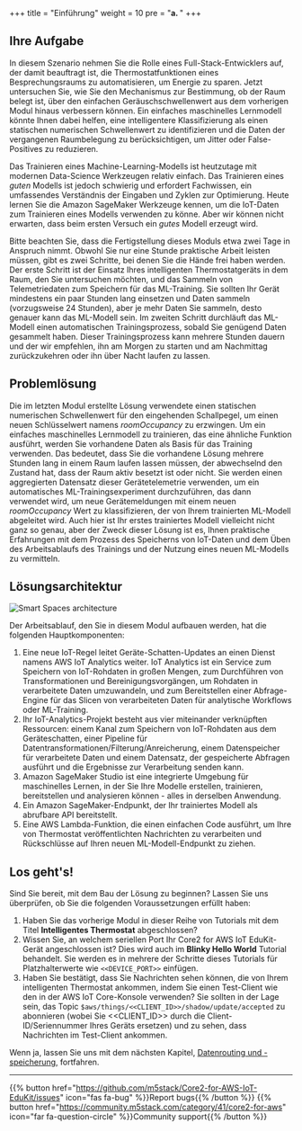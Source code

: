 +++
title = "Einführung"
weight = 10
pre = "<b>a. </b>"
+++

## Ihre Aufgabe

In diesem Szenario nehmen Sie die Rolle eines Full-Stack-Entwicklers auf, der damit beauftragt ist, die Thermostatfunktionen eines Besprechungsraums zu automatisieren, um Energie zu sparen. Jetzt untersuchen Sie, wie Sie den Mechanismus zur Bestimmung, ob der Raum belegt ist, über den einfachen Geräuschschwellenwert aus dem vorherigen Modul hinaus verbessern können. Ein einfaches maschinelles Lernmodell könnte Ihnen dabei helfen, eine intelligentere Klassifizierung als einen statischen numerischen Schwellenwert zu identifizieren und die Daten der vergangenen Raumbelegung zu berücksichtigen, um Jitter oder False-Positives zu reduzieren.

Das Trainieren eines Machine-Learning-Modells ist heutzutage mit modernen Data-Science Werkzeugen relativ einfach. Das Trainieren eines _guten_ Modells ist jedoch schwierig und erfordert Fachwissen, ein umfassendes Verständnis der Eingaben und Zyklen zur Optimierung. Heute lernen Sie die Amazon SageMaker Werkzeuge kennen, um die IoT-Daten zum Trainieren eines Modells verwenden zu könne. Aber wir können nicht erwarten, dass beim ersten Versuch ein _gutes_ Modell erzeugt wird.

Bitte beachten Sie, dass die Fertigstellung dieses Moduls etwa zwei Tage in Anspruch nimmt. Obwohl Sie nur eine Stunde praktische Arbeit leisten müssen, gibt es zwei Schritte, bei denen Sie die Hände frei haben werden. Der erste Schritt ist der Einsatz Ihres intelligenten Thermostatgeräts in dem Raum, den Sie untersuchen möchten, und das Sammeln von Telemetriedaten zum Speichern für das ML-Training. Sie sollten Ihr Gerät mindestens ein paar Stunden lang einsetzen und Daten sammeln (vorzugsweise 24 Stunden), aber je mehr Daten Sie sammeln, desto genauer kann das ML-Modell sein. Im zweiten Schritt durchläuft das ML-Modell einen automatischen Trainingsprozess, sobald Sie genügend Daten gesammelt haben. Dieser Trainingsprozess kann mehrere Stunden dauern und der wir empfehlen, ihn am Morgen zu starten und am Nachmittag zurückzukehren oder ihn über Nacht laufen zu lassen.

## Problemlösung

Die im letzten Modul erstellte Lösung verwendete einen statischen numerischen Schwellenwert für den eingehenden Schallpegel, um einen neuen Schlüsselwert namens *roomOccupancy* zu erzwingen. Um ein einfaches maschinelles Lernmodell zu trainieren, das eine ähnliche Funktion ausführt, werden Sie vorhandene Daten als Basis für das Training verwenden. Das bedeutet, dass Sie die vorhandene Lösung mehrere Stunden lang in einem Raum laufen lassen müssen, der abwechselnd den Zustand hat, dass der Raum aktiv besetzt ist oder nicht. Sie werden einen aggregierten Datensatz dieser Gerätetelemetrie verwenden, um ein automatisches ML-Trainingsexperiment durchzuführen, das dann verwendet wird, um neue Gerätemeldungen mit einem neuen *roomOccupancy* Wert zu klassifizieren, der von Ihrem trainierten ML-Modell abgeleitet wird. Auch hier ist Ihr erstes trainiertes Modell vielleicht nicht ganz so genau, aber der Zweck dieser Lösung ist es, Ihnen praktische Erfahrungen mit dem Prozess des Speicherns von IoT-Daten und dem Üben des Arbeitsablaufs des Trainings und der Nutzung eines neuen ML-Modells zu vermitteln.

## Lösungsarchitektur
![Smart Spaces architecture](introduction/smartspace-overview.png)

Der Arbeitsablauf, den Sie in diesem Modul aufbauen werden, hat die folgenden Hauptkomponenten:

1. Eine neue IoT-Regel leitet Geräte-Schatten-Updates an einen Dienst namens AWS IoT Analytics weiter. IoT Analytics ist ein Service zum Speichern von IoT-Rohdaten in großen Mengen, zum Durchführen von Transformationen und Bereinigungsvorgängen, um Rohdaten in verarbeitete Daten umzuwandeln, und zum Bereitstellen einer Abfrage-Engine für das Slicen von verarbeiteten Daten für analytische Workflows oder ML-Training.
2. Ihr IoT-Analytics-Projekt besteht aus vier miteinander verknüpften Ressourcen: einem Kanal zum Speichern von IoT-Rohdaten aus dem Geräteschatten, einer Pipeline für Datentransformationen/Filterung/Anreicherung, einem Datenspeicher für verarbeitete Daten und einem Datensatz, der gespeicherte Abfragen ausführt und die Ergebnisse zur Verarbeitung senden kann.
3. Amazon SageMaker Studio ist eine integrierte Umgebung für maschinelles Lernen, in der Sie Ihre Modelle erstellen, trainieren, bereitstellen und analysieren können - alles in derselben Anwendung.
4. Ein Amazon SageMaker-Endpunkt, der Ihr trainiertes Modell als abrufbare API bereitstellt.
5. Eine AWS Lambda-Funktion, die einen einfachen Code ausführt, um Ihre von Thermostat veröffentlichten Nachrichten zu verarbeiten und Rückschlüsse auf Ihren neuen ML-Modell-Endpunkt zu ziehen.

## Los geht's!

Sind Sie bereit, mit dem Bau der Lösung zu beginnen? Lassen Sie uns überprüfen, ob Sie die folgenden Voraussetzungen erfüllt haben:

1. Haben Sie das vorherige Modul in dieser Reihe von Tutorials mit dem Titel **Intelligentes Thermostat** abgeschlossen?
2. Wissen Sie, an welchem seriellen Port Ihr Core2 for AWS IoT EduKit-Gerät angeschlossen ist? Dies wird auch im **Blinky Hello World** Tutorial behandelt. Sie werden es in mehrere der Schritte dieses Tutorials für Platzhalterwerte wie `<<DEVICE_PORT>>` einfügen.
3. Haben Sie bestätigt, dass Sie Nachrichten sehen können, die von Ihrem intelligenten Thermostat ankommen, indem Sie einen Test-Client wie den in der AWS IoT Core-Konsole verwenden? Sie sollten in der Lage sein, das Topic `$aws/things/<<CLIENT_ID>>/shadow/update/accepted` zu abonnieren (wobei Sie <<CLIENT_ID>> durch die Client-ID/Seriennummer Ihres Geräts ersetzen) und zu sehen, dass Nachrichten im Test-Client ankommen.

Wenn ja, lassen Sie uns mit dem nächsten Kapitel, [Datenrouting und -speicherung,](/de/smart-spaces/data-routing-and-storage.html) fortfahren.

---
{{% button href="https://github.com/m5stack/Core2-for-AWS-IoT-EduKit/issues" icon="fas fa-bug" %}}Report bugs{{% /button %}} {{% button href="https://community.m5stack.com/category/41/core2-for-aws" icon="far fa-question-circle" %}}Community support{{% /button %}}